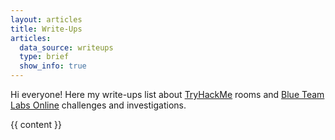 ```yaml
---
layout: articles
title: Write-Ups
articles:
  data_source: writeups
  type: brief
  show_info: true
---
```


Hi everyone!
Here my write-ups list about [TryHackMe](https://tryhackme.com/) rooms and [Blue Team Labs Online](https://blueteamlabs.online/) challenges and investigations.

{{ content }}
